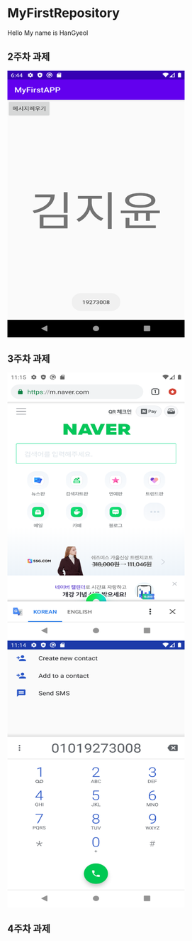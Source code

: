# MyFirstRepository

Hello My name is HanGyeol

## 2주차 과제
<img width="400" height="600" src="./png/1주차 과제.png">


## 3주차 과제
<img width="400" height="600" src="./png/3주차과제.png">
<img width="400" height="600" src="./png/3주차과제2.png">


## 4주차 과제




